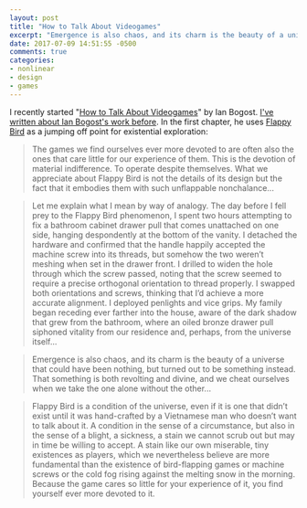 ```yaml
---
layout: post
title: "How to Talk About Videogames"
excerpt: "Emergence is also chaos, and its charm is the beauty of a universe that could have been nothing, but turned out to be something instead"
date: 2017-07-09 14:51:55 -0500
comments: true
categories: 
- nonlinear
- design
- games
---
```


I recently started "[How to Talk About Videogames](http://bogost.com/books/how-to-talk-about-videogames/)" by Ian Bogost. [I've written about Ian Bogost's work before]({{site.baseurl}}/2012/01/11/cow-clicker/). In the first chapter, he uses [Flappy Bird](https://en.wikipedia.org/wiki/Flappy_Bird) as a jumping off point for existential exploration:

> The games we find ourselves ever more devoted to are often also the ones that care little for our experience of them. This is the devotion of material indifference. To operate despite themselves. What we appreciate about Flappy Bird is not the details of its design but the fact that it embodies them with such unflappable nonchalance...

> Let me explain what I mean by way of analogy. The day before I fell prey to the Flappy Bird phenomenon, I spent two hours attempting to fix a bathroom cabinet drawer pull that comes unattached on one side, hanging despondently at the bottom of the vanity. I detached the hardware and confirmed that the handle happily accepted the machine screw into its threads, but somehow the two weren’t meshing when set in the drawer front. I drilled to widen the hole through which the screw passed, noting that the screw seemed to require a precise orthogonal orientation to thread properly. I swapped both orientations and screws, thinking that I’d achieve a more accurate alignment. I deployed penlights and vice grips. My family began receding ever farther into the house, aware of the dark shadow that grew from the bathroom, where an oiled bronze drawer pull siphoned vitality from our residence and, perhaps, from the universe itself...

> Emergence is also chaos, and its charm is the beauty of a universe that could have been nothing, but turned out to be something instead. That something is both revolting and divine, and we cheat ourselves when we take the one alone without the other...

> Flappy Bird is a condition of the universe, even if it is one that didn’t exist until it was hand-crafted by a Vietnamese man who doesn’t want to talk about it. A condition in the sense of a circumstance, but also in the sense of a blight, a sickness, a stain we cannot scrub out but may in time be willing to accept. A stain like our own miserable, tiny existences as players, which we nevertheless believe are more fundamental than the existence of bird-flapping games or machine screws or the cold fog rising against the melting snow in the morning. Because the game cares so little for your experience of it, you find yourself ever more devoted to it.
